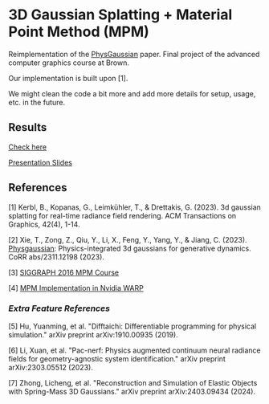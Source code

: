 # 3D Gaussian Splatting + Material Point Method (MPM)
Reimplementation of the [PhysGaussian](https://xpandora.github.io/PhysGaussian/) paper. Final project of the advanced computer graphics course at Brown. 

<!-- *Notes*:  -->
Our implementation is built upon [1].

We might clean the code a bit more and add more details for setup, usage, etc. in the future. 
<!-- 
## Setup
Please refer to the [PhysGaussian's repo](https://xpandora.github.io/PhysGaussian/) for environment setup instructions.

## Data
Some example 3D Gaussian models are in the  `models` folder. You can train more examples by yourself, or get some pre-trained models from [here](https://github.com/graphdeco-inria/gaussian-splatting).

- If you are on Linux, please follow the [3D Gaussian Splatting's instructions](https://github.com/graphdeco-inria/gaussian-splatting) to install and run the viewer.

- If you are on Windows, modify the below command to view the scene or object
    ```
    .\viewers\bin\SIBR_gaussianViewer_app -m models\mic --iteration 3000
    ```

## Usage
To run the current version of this code, modify the below command
```
python main.py --config_path configs/lego.json --output_path outputs/lego_debug 
```
To save the intermediate gaussian cloud and visualize the ellipsoids, 
```
python main.py --config_path configs/lego.json --output_path outputs/lego_debug --save_pcd --save_pcd_interval 10
``` -->

## Results

<!-- ### Elastic Lego -->
<!-- ![elastic-lego](outputs/lego_elastic/simulated.gif) -->
[Check here](https://drive.google.com/drive/folders/1KrnXDgvJyW1S_XX-lWqzcMKJfepvAn99?usp=drive_link)

[Presentation Slides](https://docs.google.com/presentation/d/1Q6cslEOO2gODz8dcMjzbe5Li7vIFzYUTRP-gWgDarpc/edit?usp=sharing)

<!-- ## Extra Features -->

## References
[1] Kerbl, B., Kopanas, G., Leimkühler, T., & Drettakis, G. (2023). 3d gaussian splatting for real-time radiance field rendering. ACM Transactions on Graphics, 42(4), 1-14.

[2] Xie, T., Zong, Z., Qiu, Y., Li, X., Feng, Y., Yang, Y., & Jiang, C. (2023). [Physgaussian](https://github.com/XPandora/PhysGaussian/): Physics-integrated 3d gaussians for generative dynamics. CoRR abs/2311.12198 (2023).

[3] [SIGGRAPH 2016 MPM Course](https://www.math.ucla.edu/~cffjiang/research/mpmcourse/mpmcourse.pdf)

[4] [MPM Implementation in Nvidia WARP](https://github.com/zeshunzong/warp-mpm)

### *Extra Feature References*

[5] Hu, Yuanming, et al. "Difftaichi: Differentiable programming for physical simulation." arXiv preprint arXiv:1910.00935 (2019).

[6] Li, Xuan, et al. "Pac-nerf: Physics augmented continuum neural radiance fields for geometry-agnostic system identification." arXiv preprint arXiv:2303.05512 (2023).

[7] Zhong, Licheng, et al. "Reconstruction and Simulation of Elastic Objects with Spring-Mass 3D Gaussians." arXiv preprint arXiv:2403.09434 (2024).
